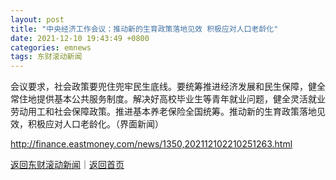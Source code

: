 ```yaml
---
layout: post
title: "中央经济工作会议：推动新的生育政策落地见效 积极应对人口老龄化"
date: 2021-12-10 19:43:49 +0800
categories: emnews
tags: 东财滚动新闻
---
```


会议要求，社会政策要兜住兜牢民生底线。要统筹推进经济发展和民生保障，健全常住地提供基本公共服务制度。解决好高校毕业生等青年就业问题，健全灵活就业劳动用工和社会保障政策。推进基本养老保险全国统筹。推动新的生育政策落地见效，积极应对人口老龄化。（界面新闻）

<http://finance.eastmoney.com/news/1350,202112102210251263.html>

[返回东财滚动新闻](//finews.withounder.com/emnews/)｜[返回首页](//finews.withounder.com/)
